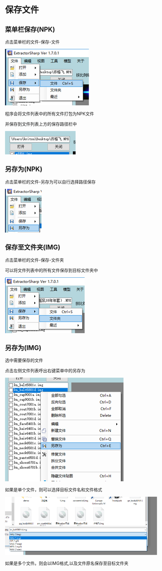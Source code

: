 # 保存文件

## 菜单栏保存(NPK)

点击菜单栏的文件-保存-文件

![](../../images/save-file-by-menu.png)
   
程序会将文件列表中的所有文件打包为NPK文件

并保存到文件列表上方的保存路径栏中

![](../../images/save-file-path-input.png)


## 另存为(NPK)
点击菜单栏的文件-另存为可以自行选择路径保存

![](../../images/save-as-file-by-menu.png)

## 保存至文件夹(IMG)
点击菜单栏的文件-保存-文件夹

可以将文件列表中的所有文件保存到目标文件夹中

![](../../images/save-directory-by-menu.png)

## 另存为(IMG)
选中需要保存的文件

点击左侧文件列表呼出右键菜单中的另存为

![](../../images/save-as-img.png)

如果是单个文件，则可以选择目标文件名和文件格式

![](../../images/save-as-img-dialog.png)

如果是多个文件。则会以IMG格式,以及文件原名保存至目标文件夹


